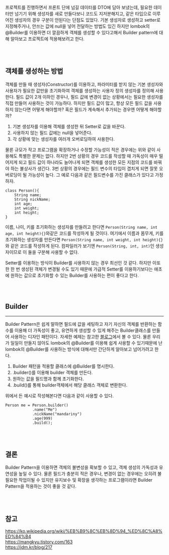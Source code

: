 프로젝트를 진행하면서 프론트 단에 넘길 데이터를 DTO에 담아 보냈는데, 필요한 데이터만 넘기기 위해 생성자를 새로 만들다보니 코드도 지저분해지고, 같은 타입으로 이루어진 생성자의 경우 구분이 안된다는 단점도 있었다. 기본 생성자로 생성하고 setter로 지정해주거나, 안쓰는 값에 null을 넣어 전달하는 방법도 있긴 하지만 lombok의 @Builder를 이용하면 더 깔끔하게 객체를 생성할 수 있다고해서 Builder pattern에 대해 알아보고 프로젝트에 적용해보려고 한다.

<br><br>

## 객체를 생성하는 방법

객체를 만들 때 생성자(Constructor)를 이용하고, 파라미터를 받지 않는 기본 생성자와 사용자가 필요한 값만을 초기화하여 객체를 생성하는 사용자 정의 생성자를 정의해 사용한다. 필드 값이 2개 이하인 경우나, 필드 값에 변경이 없는 상황에서는 필요한 생성자를 직접 만들어 사용하는 것이 가능하다. 하지만 필드 값이 많고, 항상 모든 필드 값을 사용하지 않는다면 어떻게 해야할까? 혹은 필드가 계속해서 추가되는 경우엔 어떻게 해야할까?

1. 기본 생성자를 이용해 객체를 생성한 뒤 Setter로 값을 바꾼다.
2. 사용하지 않는 필드 값에는 null을 넣어준다.
3. 각 상황에 맞는 생성자를 여러개 오버로딩하여 사용한다.

물론 규모가 작고 프로그램을 확장하거나 수정할 가능성이 적은 경우에는 위와 같이 사용해도 특별한 문제는 없다. 하지만 2번 상황의 경우 코드를 작성할 때 가독성이 매우 떨어지게 되고 필드 값이 하나라도 늘어나게 되면 객체를 생성한 모든 지점의 코드를 바꿔야 하는 불상사가 생긴다. 3번 상황의 경우에는 필드 변수의 타입이 겹치게 되면 잘못 오버로딩이 될 가능성이 높다. 그 예로 다음과 같은 필드변수를 가진 클래스가 있다고 가정하자.

```
class Person(){
    String name;
    String nickName;
    int age;
    int weight;
    int height;
}
```

이름, 나이, 키를 초기화하는 생성자를 만들려고 한다면 `Person(String name, int age, int height){}`와같은 코드를 작성하게 될 것이다. 여기에서 이름과 몸무게, 키를 초기화하는 생성자를 만든다면 `Person(String name, int weight, int height){}`와 같은 코드를 작성하게 된다. 컴파일러가 보기엔 `Person(String, int, int)`인 생성자이므로 이 둘을 구분해 사용할 수 없다.

Setter를 이용하는 방식이 Builder를 사용하지 않는 경우 최선인 것 같다. 하지만 이또한 한 번 생성된 객체가 변경될 수도 있기 때문에 가급적 Setter를 이용하기보다는 애초에 원하는 값으로 초기화할 수 있는 Builder를 사용하는 편이 좋다고 한다.

<br><br>

## Builder

---

Builder Pattern은 쉽게 말하면 필드에 값을 세팅하고 자기 자신의 객체를 반환하는 함수를 이용해 더 가독성이 좋고, 유연하게 생성할 수 있게 해주는 Builder클래스를 만들어 사용하는 디자인 패턴이다. 자세한 예제는 참고한 [블로그](https://jdm.kr/blog/217)에서 볼 수 있다. 물론 우리가 일일이 만들지 않아도 lombok의 @Builder를 이용해 쉽게 사용할 수 있기때문에 난 lombok의 @Builder를 사용하는 방식에 대해서만 간단하게 알아보고 넘어가려고 한다.

1. Builder 패턴을 적용할 클래스에 @Builder를 명시한다.
2. .builder()를 이용해 builder 객체를 만든다.
3. 원하는 값을 필드명과 함께 초기화한다.
4. .build()를 통해 builder객체에서 해당 클래스 객체로 변환한다.

위에서 든 예시로 작성해본다면 다음과 같이 사용할 수 있다.

```
Person me = Person.builder()
            .name("Me")
            .nickName("mandariny")
            .age(999)
            .build();
```

<br><br>

## 결론

Builder Pattern을 이용하면 객체의 불변성을 확보할 수 있고, 객체 생성의 가독성과 유연성을 높일 수 있다. 물론 필드가 충분히 적은 경우나, 변경이 없는 경우에는 오히려 불필요한 작업이될 수 있지만 유지보수 및 확장을 생각하는 프로그램이라면 Builder Pattern을 적용하는 것이 좋을 것 같다.

<br><br>

## 참고

https://ko.wikipedia.org/wiki/%EB%B9%8C%EB%8D%94_%ED%8C%A8%ED%84%B4 <br>
https://mangkyu.tistory.com/163 <br>
https://jdm.kr/blog/217

